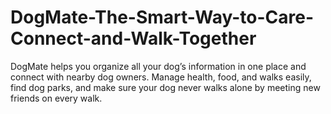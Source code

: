 # DogMate-The-Smart-Way-to-Care-Connect-and-Walk-Together
DogMate helps you organize all your dog’s information in one place and connect with nearby dog owners. Manage health, food, and walks easily, find dog parks, and make sure your dog never walks alone by meeting new friends on every walk.
